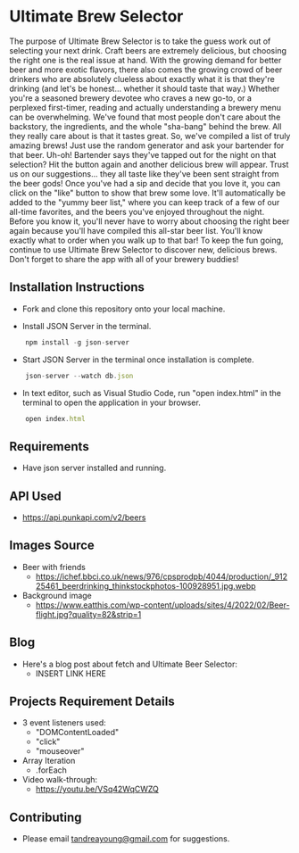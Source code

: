 # Ultimate Brew Selector

The purpose of Ultimate Brew Selector is to take the guess work out of selecting your next drink. Craft beers are extremely delicious, but choosing the right one is the real issue at hand. With the growing demand for better beer and more exotic flavors, there also comes the growing crowd of beer drinkers who are absolutely clueless about exactly what it is that they're drinking (and let's be honest... whether it should taste that way.) Whether you're a seasoned brewery devotee who craves a new go-to, or a perplexed first-timer, reading and actually understanding a brewery menu can be overwhelming. We've found that most people don't care about the backstory, the ingredients, and the whole "sha-bang" behind the brew. All they really care about is that it tastes great. So, we've compiled a list of truly amazing brews! Just use the random generator and ask your bartender for that beer. Uh-oh! Bartender says they've tapped out for the night on that selection? Hit the button again and another delicious brew will appear. Trust us on our suggestions... they all taste like they've been sent straight from the beer gods! Once you've had a sip and decide that you love it, you can click on the "like" button to show that brew some love. It'll automatically be added to the "yummy beer list," where you can keep track of a few of our all-time favorites, and the beers you've enjoyed throughout the night. Before you know it, you'll never have to worry about choosing the right beer again because you'll have compiled this all-star beer list. You'll know exactly what to order when you walk up to that bar! To keep the fun going, continue to use Ultimate Brew Selector to discover new,  delicious brews. Don't forget to share the app with all of your brewery buddies! 

## Installation Instructions
* Fork and clone this repository onto your local machine.

* Install JSON Server in the terminal.

```javaScript
    npm install -g json-server
```

* Start JSON Server in the terminal once installation is complete.

```javaScript
    json-server --watch db.json
```

* In text editor, such as Visual Studio Code, run "open index.html" in the terminal to open the application in your browser.
```javaScript
    open index.html
```
## Requirements
* Have json server installed and running.

## API Used
* https://api.punkapi.com/v2/beers 

## Images Source
* Beer with friends 
    * https://ichef.bbci.co.uk/news/976/cpsprodpb/4044/production/_91225461_beerdrinking_thinkstockphotos-100928951.jpg.webp
* Background image
    * https://www.eatthis.com/wp-content/uploads/sites/4/2022/02/Beer-flight.jpg?quality=82&strip=1

## Blog
* Here's a blog post about fetch and Ultimate Beer Selector:
    * INSERT LINK HERE

## Projects Requirement Details
* 3 event listeners used: 
    * "DOMContentLoaded" 
    * "click" 
    * "mouseover"
* Array Iteration
    * .forEach
* Video walk-through: 
    * https://youtu.be/VSq42WqCWZQ 

## Contributing
* Please email tandreayoung@gmail.com for suggestions.
 



